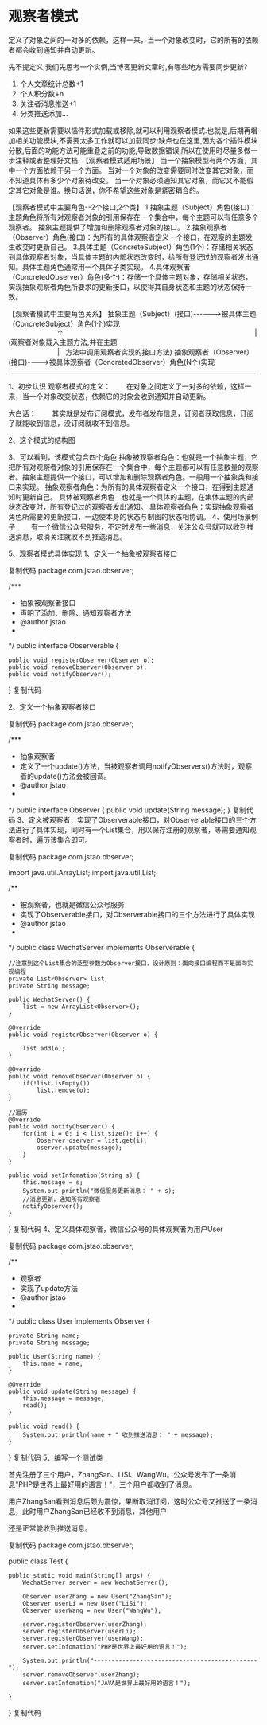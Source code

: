 
观察者模式
=======

定义了对象之间的一对多的依赖，这样一来，当一个对象改变时，它的所有的依赖者都会收到通知并自动更新。

先不提定义,我们先思考一个实例,当博客更新文章时,有哪些地方需要同步更新?

1. 个人文章统计总数+1
2. 个人积分数+n
3. 关注者消息推送+1
4. 分类推送添加...

如果这些更新需要以插件形式加载或移除,就可以利用观察者模式.也就是,后期再增加相关功能模块,不需要太多工作就可以加载同步;缺点也在这里,因为各个插件模块分散,后面的功能方法可能重叠之前的功能,导致数据错误,所以在使用时尽量多做一步注释或者整理好文档.
【观察者模式适用场景】
当一个抽象模型有两个方面，其中一个方面依赖于另一个方面。
当对一个对象的改变需要同时改变其它对象，而不知道具体有多少个对象待改变。
当一个对象必须通知其它对象，而它又不能假定其它对象是谁。换句话说，你不希望这些对象是紧密耦合的。

【观察者模式中主要角色--2个接口,2个类】
1.抽象主题（Subject）角色(接口)：主题角色将所有对观察者对象的引用保存在一个集合中，每个主题可以有任意多个观察者。 抽象主题提供了增加和删除观察者对象的接口。
2.抽象观察者（Observer）角色(接口)：为所有的具体观察者定义一个接口，在观察的主题发生改变时更新自己。
3.具体主题（ConcreteSubject）角色(1个)：存储相关状态到具体观察者对象，当具体主题的内部状态改变时，给所有登记过的观察者发出通知。具体主题角色通常用一个具体子类实现。
4.具体观察者（ConcretedObserver）角色(多个)：存储一个具体主题对象，存储相关状态，实现抽象观察者角色所要求的更新接口，以使得其自身状态和主题的状态保持一致。


【观察者模式中主要角色关系】
抽象主题（Subject）(接口)------>被具体主题（ConcreteSubject）角色(1个)实现
                                                                                               ↑
                                                                                                 | (观察者对象载入主题方法,并在主题
                                                                                                 |   方法中调用观察者实现的接口方法)
抽象观察者（Observer）(接口)---->被具体观察者（ConcretedObserver）角色(N个)实现


---------------------

1、初步认识
观察者模式的定义：
　　在对象之间定义了一对多的依赖，这样一来，当一个对象改变状态，依赖它的对象会收到通知并自动更新。

大白话：
　　其实就是发布订阅模式，发布者发布信息，订阅者获取信息，订阅了就能收到信息，没订阅就收不到信息。

2、这个模式的结构图

3、可以看到，该模式包含四个角色
抽象被观察者角色：也就是一个抽象主题，它把所有对观察者对象的引用保存在一个集合中，每个主题都可以有任意数量的观察者。抽象主题提供一个接口，可以增加和删除观察者角色。一般用一个抽象类和接口来实现。
抽象观察者角色：为所有的具体观察者定义一个接口，在得到主题通知时更新自己。
具体被观察者角色：也就是一个具体的主题，在集体主题的内部状态改变时，所有登记过的观察者发出通知。
具体观察者角色：实现抽象观察者角色所需要的更新接口，一边使本身的状态与制图的状态相协调。
4、使用场景例子
　　有一个微信公众号服务，不定时发布一些消息，关注公众号就可以收到推送消息，取消关注就收不到推送消息。

5、观察者模式具体实现
1、定义一个抽象被观察者接口

复制代码
package com.jstao.observer;

/***
 * 抽象被观察者接口
 * 声明了添加、删除、通知观察者方法
 * @author jstao
 *
 */
public interface Observerable {
    
    public void registerObserver(Observer o);
    public void removeObserver(Observer o);
    public void notifyObserver();
    
}
复制代码
 

 2、定义一个抽象观察者接口

复制代码
package com.jstao.observer;

/***
 * 抽象观察者
 * 定义了一个update()方法，当被观察者调用notifyObservers()方法时，观察者的update()方法会被回调。
 * @author jstao
 *
 */
public interface Observer {
    public void update(String message);
}
复制代码
3、定义被观察者，实现了Observerable接口，对Observerable接口的三个方法进行了具体实现，同时有一个List集合，用以保存注册的观察者，等需要通知观察者时，遍历该集合即可。

复制代码
package com.jstao.observer;

import java.util.ArrayList;
import java.util.List;

/**
 * 被观察者，也就是微信公众号服务
 * 实现了Observerable接口，对Observerable接口的三个方法进行了具体实现
 * @author jstao
 *
 */
public class WechatServer implements Observerable {
    
    //注意到这个List集合的泛型参数为Observer接口，设计原则：面向接口编程而不是面向实现编程
    private List<Observer> list;
    private String message;
    
    public WechatServer() {
        list = new ArrayList<Observer>();
    }
    
    @Override
    public void registerObserver(Observer o) {
        
        list.add(o);
    }
    
    @Override
    public void removeObserver(Observer o) {
        if(!list.isEmpty())
            list.remove(o);
    }

    //遍历
    @Override
    public void notifyObserver() {
        for(int i = 0; i < list.size(); i++) {
            Observer oserver = list.get(i);
            oserver.update(message);
        }
    }
    
    public void setInfomation(String s) {
        this.message = s;
        System.out.println("微信服务更新消息： " + s);
        //消息更新，通知所有观察者
        notifyObserver();
    }

}
复制代码
4、定义具体观察者，微信公众号的具体观察者为用户User

复制代码
package com.jstao.observer;

/**
 * 观察者
 * 实现了update方法
 * @author jstao
 *
 */
public class User implements Observer {

    private String name;
    private String message;
    
    public User(String name) {
        this.name = name;
    }
    
    @Override
    public void update(String message) {
        this.message = message;
        read();
    }
    
    public void read() {
        System.out.println(name + " 收到推送消息： " + message);
    }
    
}
复制代码
5、编写一个测试类

首先注册了三个用户，ZhangSan、LiSi、WangWu。公众号发布了一条消息"PHP是世界上最好用的语言！"，三个用户都收到了消息。

用户ZhangSan看到消息后颇为震惊，果断取消订阅，这时公众号又推送了一条消息，此时用户ZhangSan已经收不到消息，其他用户

还是正常能收到推送消息。

复制代码
package com.jstao.observer;

public class Test {
    
    public static void main(String[] args) {
        WechatServer server = new WechatServer();
        
        Observer userZhang = new User("ZhangSan");
        Observer userLi = new User("LiSi");
        Observer userWang = new User("WangWu");
        
        server.registerObserver(userZhang);
        server.registerObserver(userLi);
        server.registerObserver(userWang);
        server.setInfomation("PHP是世界上最好用的语言！");
        
        System.out.println("----------------------------------------------");
        server.removeObserver(userZhang);
        server.setInfomation("JAVA是世界上最好用的语言！");
        
    }
}
复制代码
